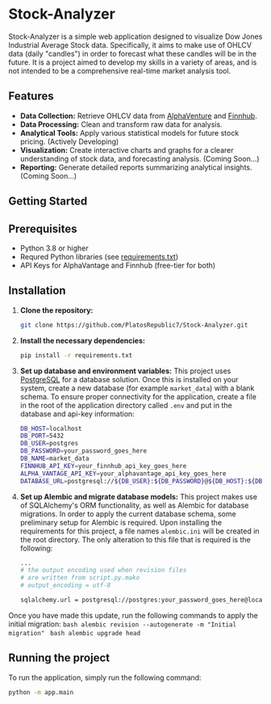 # Stock-Analyzer

Stock-Analyzer is a simple web application designed to visualize Dow Jones Industrial Average Stock data. Specifically, it aims to make use of OHLCV data (daily "candles") in order to forecast what these candles will be in the future. It is a project aimed to develop my skills in a variety of areas, and is not intended to be a comprehensive real-time market analysis tool.

## Features
- **Data Collection:** Retrieve OHLCV data from [AlphaVenture](https://www.alphavantage.co/) and [Finnhub](https://finnhub.io/).
- **Data Processing:** Clean and transform raw data for analysis.
- **Analytical Tools:** Apply various statistical models for future stock pricing. (Actively Developing)
- **Visualization:** Create interactive charts and graphs for a clearer understanding of stock data, and forecasting analysis. (Coming Soon...)
- **Reporting:** Generate detailed reports summarizing analytical insights. (Coming Soon...)

## Getting Started

## Prerequisites

- Python 3.8 or higher
- Requred Python libraries (see [requirements.txt](requirements.txt))
- API Keys for AlphaVantage and Finnhub (free-tier for both)

## Installation

1. **Clone the repository:**
    ```bash
    git clone https://github.com/PlatosRepublic7/Stock-Analyzer.git
    ```

2. **Install the necessary dependencies:**
    ```bash
    pip install -r requirements.txt
    ```

3. **Set up database and environment variables:** This project uses [PostgreSQL](https://www.postgresql.org/download/) for a database solution. Once this is installed on your system, create a new database (for example `market_data`) with a blank schema. To ensure proper connectivity for the application, create a file in the root of the application directory called `.env` and put in the database and api-key information:
    ```bash
    DB_HOST=localhost
    DB_PORT=5432
    DB_USER=postgres
    DB_PASSWORD=your_password_goes_here
    DB_NAME=market_data
    FINNHUB_API_KEY=your_finnhub_api_key_goes_here
    ALPHA_VANTAGE_API_KEY=your_alphavantage_api_key_goes_here
    DATABASE_URL=postgresql://${DB_USER}:${DB_PASSWORD}@${DB_HOST}:${DB_PORT}/${DB_NAME}
    ```

4. **Set up Alembic and migrate database models:** This project makes use of SQLAlchemy's ORM functionality, as well as Alembic for database migrations. In order to apply the current database schema, some preliminary setup for Alembic is required. Upon installing the requirements for this project, a file names `alembic.ini` will be created in the root directory. The only alteration to this file that is required is the following:
    ```bash
    ...
    # the output encoding used when revision files
    # are written from script.py.mako
    # output_encoding = utf-8

    sqlalchemy.url = postgresql://postgres:your_password_goes_here@localhost:5432/market_data
    ```

Once you have made this update, run the following commands to apply the initial migration:
    ```bash
    alembic revision --autogenerate -m "Initial migration"
    ```
    ```bash
    alembic upgrade head
    ```
    

## Running the project

To run the application, simply run the following command:
```bash
python -m app.main
```